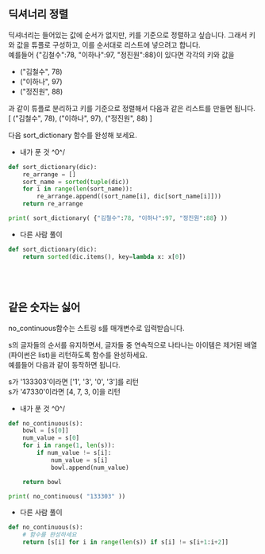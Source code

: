 ## 딕셔너리 정렬
딕셔너리는 들어있는 값에 순서가 없지만, 키를 기준으로 정렬하고 싶습니다. 그래서 키와 값을 튜플로 구성하고, 이를 순서대로 리스트에 넣으려고 합니다.<br>
예를들어 {"김철수":78, "이하나":97, "정진원":88}이 있다면 각각의 키와 값을
- ("김철수", 78)
- ("이하나", 97)
- ("정진원", 88)

과 같이 튜플로 분리하고 키를 기준으로 정렬해서 다음과 같은 리스트를 만들면 됩니다.<br>
[ ("김철수", 78), ("이하나", 97), ("정진원", 88) ]<br>

다음 sort_dictionary 함수를 완성해 보세요.

- 내가 푼 것 ^0^/

```python
def sort_dictionary(dic):
    re_arrange = []
    sort_name = sorted(tuple(dic))
    for i in range(len(sort_name)):
    	re_arrange.append((sort_name[i], dic[sort_name[i]]))
    return re_arrange

print( sort_dictionary( {"김철수":78, "이하나":97, "정진원":88} ))
```

- 다른 사람 풀이

```python
def sort_dictionary(dic):
    return sorted(dic.items(), key=lambda x: x[0])
```
<br><br>
## 같은 숫자는 싫어
no_continuous함수는 스트링 s를 매개변수로 입력받습니다.<br>

s의 글자들의 순서를 유지하면서, 글자들 중 연속적으로 나타나는 아이템은 제거된 배열(파이썬은 list)을 리턴하도록 함수를 완성하세요.<br>
예를들어 다음과 같이 동작하면 됩니다.<br>

s가 '133303'이라면 ['1', '3', '0', '3']를 리턴<br>
s가 '47330'이라면 [4, 7, 3, 0]을 리턴<br>

- 내가 푼 것 ^0^/

```python
def no_continuous(s):
    bowl = [s[0]]
    num_value = s[0]
    for i in range(1, len(s)):
        if num_value != s[i]:
            num_value = s[i]
            bowl.append(num_value)

    return bowl

print( no_continuous( "133303" ))
```

- 다른 사람 풀이

```python
def no_continuous(s):
    # 함수를 완성하세요
    return [s[i] for i in range(len(s)) if s[i] != s[i+1:i+2]]
```
